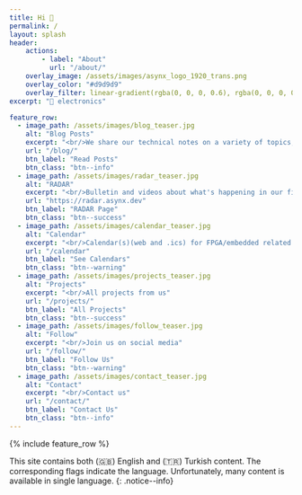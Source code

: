 ```yaml
---
title: Hi 👋
permalink: /
layout: splash
header:
    actions:
        - label: "About"
          url: "/about/"
    overlay_image: /assets/images/asynx_logo_1920_trans.png
    overlay_color: "#d9d9d9"
    overlay_filter: linear-gradient(rgba(0, 0, 0, 0.6), rgba(0, 0, 0, 0.8))
excerpt: "💙 electronics"

feature_row:
  - image_path: /assets/images/blog_teaser.jpg
    alt: "Blog Posts"
    excerpt: "<br/>We share our technical notes on a variety of topics, such as FPGAs, embedded things, etc."
    url: "/blog/"
    btn_label: "Read Posts"
    btn_class: "btn--info"
  - image_path: /assets/images/radar_teaser.jpg
    alt: "RADAR"
    excerpt: "<br/>Bulletin and videos about what's happening in our field (in Turkish only)"
    url: "https://radar.asynx.dev"
    btn_label: "RADAR Page"
    btn_class: "btn--success"
  - image_path: /assets/images/calendar_teaser.jpg
    alt: "Calendar"
    excerpt: "<br/>Calendar(s)(web and .ics) for FPGA/embedded related events like webinars"
    url: "/calendar"
    btn_label: "See Calendars"
    btn_class: "btn--warning"
  - image_path: /assets/images/projects_teaser.jpg
    alt: "Projects"
    excerpt: "<br/>All projects from us"
    url: "/projects/"
    btn_label: "All Projects"
    btn_class: "btn--success"
  - image_path: /assets/images/follow_teaser.jpg
    alt: "Follow"
    excerpt: "<br/>Join us on social media"
    url: "/follow/"
    btn_label: "Follow Us"
    btn_class: "btn--warning"
  - image_path: /assets/images/contact_teaser.jpg
    alt: "Contact"
    excerpt: "<br/>Contact us"
    url: "/contact/"
    btn_label: "Contact Us"
    btn_class: "btn--info"
---
```


{% include feature_row %}

This site contains both (🇬🇧) English and (🇹🇷) Turkish content. The
corresponding flags indicate the language. Unfortunately, many content is
available in single language.
{: .notice--info}

